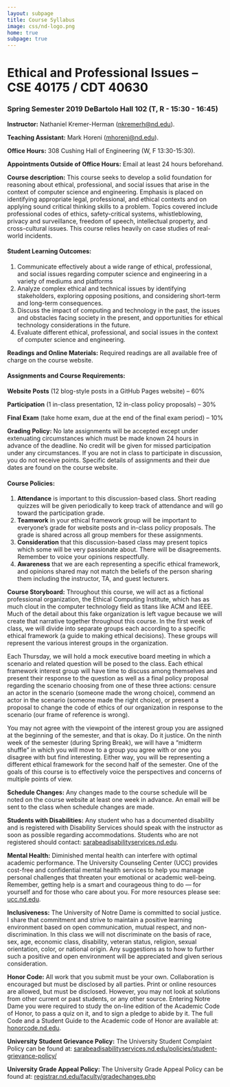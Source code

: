 ```yaml
---
layout: subpage
title: Course Syllabus
image: css/nd-logo.png
home: true
subpage: true
---
```


# Ethical and Professional Issues – CSE 40175 / CDT 40630
### Spring Semester 2019 DeBartolo Hall 102 (T, R - 15:30 - 16:45)

__Instructor:__  Nathaniel Kremer-Herman ([nkremerh@nd.edu](mailto:nkremerh@nd.edu)).

__Teaching Assistant:__  Mark Horeni ([mhoreni@nd.edu](mailto:mhoreni@nd.edu)).

__Office Hours:__  308 Cushing Hall of Engineering (W, F 13:30-15:30).

__Appointments Outside of Office Hours:__  Email at least 24 hours beforehand.

__Course description:__ This course seeks to develop a solid foundation for reasoning about ethical, professional, and social issues that arise in the context of computer science and engineering. Emphasis is placed on identifying appropriate legal, professional, and ethical contexts and on applying sound critical thinking skills to a problem. Topics covered include professional codes of ethics, safety-critical systems, whistleblowing, privacy and surveillance, freedom of speech, intellectual property, and cross-cultural issues. This course relies heavily on case studies of real-world incidents.
#### Student Learning Outcomes:
1.  Communicate effectively about a wide range of ethical, professional, and social issues regarding computer science and engineering in a variety of mediums and platforms
2.  Analyze complex ethical and technical issues by identifying stakeholders, exploring opposing positions, and considering short-term and long-term consequences.
3.  Discuss the impact of computing and technology in the past, the issues and obstacles facing society in the present, and opportunities for ethical technology considerations in the future.
4.  Evaluate different ethical, professional, and social issues in the context of computer science and engineering.

__Readings and Online Materials:__ Required readings are all available free of charge on the course website.

#### Assignments and Course Requirements:

__Website Posts__ (12 blog-style posts in a GitHub Pages website) – 60%

__Participation__ (1 in-class presentation, 12 in-class policy proposals) – 30%

__Final Exam__ (take home exam, due at the end of the final exam period) – 10%

__Grading Policy:__  No late assignments will be accepted except under extenuating circumstances which must be made known 24 hours in advance of the deadline. No credit will be given for missed participation under any circumstances. If you are not in class to participate in discussion, you do not receive points. Specific details of assignments and their due dates are found on the course website.

#### Course Policies:
1.  __Attendance__ is important to this discussion-based class. Short reading quizzes will be given periodically to keep track of attendance and will go toward the participation grade.
2.  __Teamwork__ in your ethical framework group will be important to everyone’s grade for website posts and in-class policy proposals. The grade is shared across all group members for these assignments.
3.  __Consideration__ that this discussion-based class may present topics which some will be very passionate about. There will be disagreements. Remember to voice your opinions respectfully.
4.  __Awareness__ that we are each representing a specific ethical framework, and opinions shared may not match the beliefs of the person sharing them including the instructor, TA, and guest lecturers.

__Course Storyboard:__  Throughout this course, we will act as a fictional professional organization, the Ethical Computing Institute, which has as much clout in the computer technology field as titans like ACM and IEEE. Much of the detail about this fake organization is left vague because we will create that narrative together throughout this course. In the first week of class, we will divide into separate groups each according to a specific ethical framework (a guide to making ethical decisions). These groups will represent the various interest groups in the organization.

Each Thursday, we will hold a mock executive board meeting in which a scenario and related question will be posed to the class. Each ethical framework interest group will have time to discuss among themselves and present their response to the question as well as a final policy proposal regarding the scenario choosing from one of these three actions: censure an actor in the scenario (someone made the wrong choice), commend an actor in the scenario (someone made the right choice), or present a proposal to change the code of ethics of our organization in response to the scenario (our frame of reference is wrong).

You may not agree with the viewpoint of the interest group you are assigned at the beginning of the semester, and that is okay. Do it justice. On the ninth week of the semester (during Spring Break), we will have a “midterm shuffle” in which you will move to a group you agree with or one you disagree with but find interesting. Either way, you will be representing a different ethical framework for the second half of the semester. One of the goals of this course is to effectively voice the perspectives and concerns of multiple points of view.

__Schedule Changes:__ Any changes made to the course schedule will be noted on the course website at least one week in advance. An email will be sent to the class when schedule changes are made.

__Students with Disabilities:__  Any student who has a documented disability and is registered with Disability Services should speak with the instructor as soon as possible regarding accommodations. Students who are not registered should contact: [sarabeadisabilityservices.nd.edu](https://sarabeadisabilityservices.nd.edu/).

__Mental Health:__  Diminished mental health can interfere with optimal academic performance. The University Counseling Center (UCC) provides cost-free and confidential mental health services to help you manage personal challenges that threaten your emotional or academic well-being. Remember, getting help is a smart and courageous thing to do — for yourself and for those who care about you. For more resources please see: [ucc.nd.edu](http://ucc.nd.edu/).

__Inclusiveness:__  The University of Notre Dame is committed to social justice. I share that commitment and strive to maintain a positive learning environment based on open communication, mutual respect, and non-discrimination. In this class we will not discriminate on the basis of race, sex, age, economic class, disability, veteran status, religion, sexual orientation, color, or national origin. Any suggestions as to how to further such a positive and open environment will be appreciated and given serious consideration.

  

__Honor Code:__  All work that you submit must be your own. Collaboration is encouraged but must be disclosed by all parties. Print or online resources are allowed, but must be disclosed. However, you may not look at solutions from other current or past students, or any other source.
Entering Notre Dame you were required to study the on-line edition of the Academic Code of Honor, to pass a quiz on it, and to sign a pledge to abide by it. The full Code and a Student Guide to the Academic code of Honor are available at: [honorcode.nd.edu](http://honorcode.nd.edu/).

  

__University Student Grievance Policy:__  The University Student Complaint Policy can be found at: [sarabeadisabilityservices.nd.edu/policies/student-grievance-policy/](https://sarabeadisabilityservices.nd.edu/policies/student-grievance-policy/)

__University Grade Appeal Policy:__  The University Grade Appeal Policy can be found at: [registrar.nd.edu/faculty/gradechanges.php](https://registrar.nd.edu/faculty/gradechanges.php)